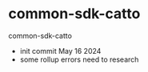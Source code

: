 # common-sdk-catto
common-sdk-catto

* init commit May 16 2024
* some rollup errors need to research
